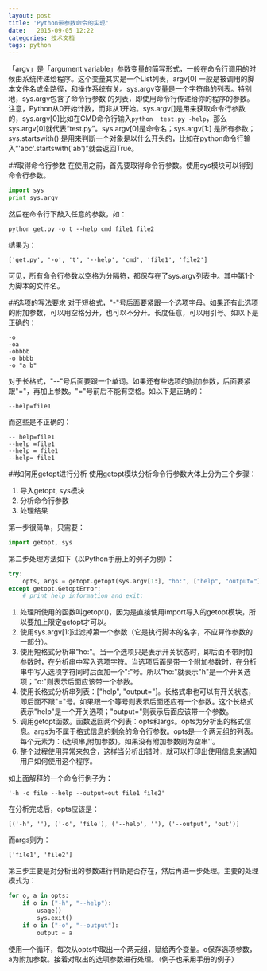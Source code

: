 ```yaml
---
layout: post
title: 'Python带参数命令的实现'
date:   2015-09-05 12:22
categories: 技术文档
tags: python
---
```

「argv」是「argument variable」参数变量的简写形式，一般在命令行调用的时候由系统传递给程序。这个变量其实是一个List列表，argv[0] 一般是被调用的脚本文件名或全路径，和操作系统有关。sys.argv变量是一个字符串的列表。特别地，sys.argv包含了命令行参数 的列表，即使用命令行传递给你的程序的参数。注意，Python从0开始计数，而非从1开始。sys.argv[]是用来获取命令行参数的，sys.argv[0]比如在CMD命令行输入`python  test.py -help`，那么sys.argv[0]就代表“test.py”。sys.argv[0]是命令名；sys.argv[1:]   是所有参数；sys.startswith() 是用来判断一个对象是以什么开头的，比如在python命令行输入“'abc'.startswith('ab')”就会返回True。

##取得命令行参数
在使用之前，首先要取得命令行参数。使用sys模块可以得到命令行参数。
```python
import sys
print sys.argv
```
然后在命令行下敲入任意的参数，如：
```
python get.py -o t --help cmd file1 file2
```
结果为：
```
['get.py', '-o', 't', '--help', 'cmd', 'file1', 'file2']
```
可见，所有命令行参数以空格为分隔符，都保存在了sys.argv列表中。其中第1个为脚本的文件名。

##选项的写法要求
对于短格式，"-"号后面要紧跟一个选项字母。如果还有此选项的附加参数，可以用空格分开，也可以不分开。长度任意，可以用引号。如以下是正确的：
```
-o
-oa
-obbbb
-o bbbb
-o "a b"
```
对于长格式，"--"号后面要跟一个单词。如果还有些选项的附加参数，后面要紧跟"="，再加上参数。"="号前后不能有空格。如以下是正确的：
```
--help=file1
```
而这些是不正确的：
```
-- help=file1
--help =file1
--help = file1
--help= file1
```
##如何用getopt进行分析
使用getopt模块分析命令行参数大体上分为三个步骤：
1. 导入getopt, sys模块
2. 分析命令行参数
3. 处理结果

第一步很简单，只需要：
```python
import getopt, sys
```
第二步处理方法如下（以Python手册上的例子为例）：
```python
try:
    opts, args = getopt.getopt(sys.argv[1:], "ho:", ["help", "output="])
except getopt.GetoptError:
    # print help information and exit:
```
1. 处理所使用的函数叫getopt()，因为是直接使用import导入的getopt模块，所以要加上限定getopt才可以。
2. 使用sys.argv[1:]过滤掉第一个参数（它是执行脚本的名字，不应算作参数的一部分）。
3. 使用短格式分析串"ho:"。当一个选项只是表示开关状态时，即后面不带附加参数时，在分析串中写入选项字符。当选项后面是带一个附加参数时，在分析串中写入选项字符同时后面加一个":"号。所以"ho:"就表示"h"是一个开关选项；"o:"则表示后面应该带一个参数。
4. 使用长格式分析串列表：["help", "output="]。长格式串也可以有开关状态，即后面不跟"="号。如果跟一个等号则表示后面还应有一个参数。这个长格式表示"help"是一个开关选项；"output="则表示后面应该带一个参数。
5. 调用getopt函数。函数返回两个列表：opts和args。opts为分析出的格式信息。args为不属于格式信息的剩余的命令行参数。opts是一个两元组的列表。每个元素为：(选项串,附加参数)。如果没有附加参数则为空串''。
6. 整个过程使用异常来包含，这样当分析出错时，就可以打印出使用信息来通知用户如何使用这个程序。

如上面解释的一个命令行例子为：
```
'-h -o file --help --output=out file1 file2'
```
在分析完成后，opts应该是：
```
[('-h', ''), ('-o', 'file'), ('--help', ''), ('--output', 'out')]
```
而args则为：
```
['file1', 'file2']
```
第三步主要是对分析出的参数进行判断是否存在，然后再进一步处理。主要的处理模式为：
```python
for o, a in opts:
    if o in ("-h", "--help"):
        usage()
        sys.exit()
    if o in ("-o", "--output"):
        output = a
```
使用一个循环，每次从opts中取出一个两元组，赋给两个变量。o保存选项参数，a为附加参数。接着对取出的选项参数进行处理。（例子也采用手册的例子）